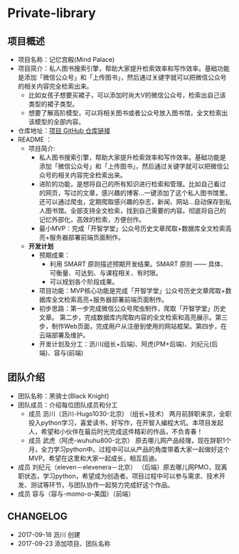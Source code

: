 # Private-library

## 项目概述

- 项目名称：记忆宫殿(Mind Palace)
- 项目简介：私人图书搜索引擎，帮助大家提升检索效率和写作效率。基础功能是添加「微信公众号」和「上传图书」，然后通过关键字就可以把微信公众号的相关内容完全检索出来。
    * 比如女孩子想要买裙子，可以添加时尚大V的微信公众号，检索出自己该类型的裙子类型。
    * 想要了解高阶模型，可以将相关图书或者公众号放入图书馆，全文检索出该模型的全部内容。
- 仓库地址：[项目 GitHub 仓库链接](https://github.com/Hugo1030/Private-library)
- README ：
	- 项目简介:
      - 私人图书搜索引擎，帮助大家提升检索效率和写作效率。基础功能是添加「微信公众号」和「上传图书」，然后通过关键字就可以把微信公众号的相关内容完全检索出来。
      - 进阶的功能，是想将自己的所有知识进行检索和管理。比如自己看过的网页，写过的文章，感兴趣的博客...一键添加了这个私人图书馆里。还可以通过爬虫，定期爬取感兴趣的杂志，新闻、网站...自动保存到私人图书馆。全部支持全文检索，找到自己需要的内容。彻底将自己的记忆外部化，高效的检索，方便创作。
      - 最小MVP：完成「开智学堂」公众号历史文章爬取+数据库全文检索高亮+服务器部署前端页面制作。
	- **开发计划**
		- 预期成果：
		    - 利用 SMART 原则描述预期开发结果。SMART 原则 —— 具体、可衡量、可达到、与课程相关、有时限。
		    - 可以规划各个阶段成果。
		- 项目功能：MVP核心功能是完成「开智学堂」公众号历史文章爬取+数据库全文检索高亮+服务器部署前端页面制作。
		- 初步思路：第一步完成微信公众号爬虫制作，爬取「开智学堂」历史文章。
    第二步，完成数据库内爬取内容的全文检索和高亮展示。第三步，制作Web页面，完成用户从注册到使用的网站框架。第四步，在云端部署及维护。
		- 开发计划及分工：沥川(组长+后端)、阿虎(PM+后端)、刘纪元(后端)、容与(前端)

## 团队介绍

- 团队名称：黑骑士(Black Knight)
- 团队成员：介绍每位团队成员和分工
  - 成员 沥川（沥川-Hugo1030-北京) （组长+技术） 两月前辞职来京，全职投入python学习，喜爱读书，好写作，在开智入编程大坑。本项目发起人，希望和小伙伴在最后时光完成这件精彩的作品，不负青春！
  - 成员 武虎（阿虎-wuhuhu800-北京） 原去哪儿网产品经理，现在辞职1个月，全力学习python中。过程中可以从产品的角度带着大家一起做好这个MVP。希望在这里和大家一起成长，相互启迪。
 - 成员 刘纪元（eleven－elevenera－北京） （后端）原去哪儿网PMO，现离职状态，学习python，希望成为创造者。项目过程中可以参与需求、技术开发、测试等环节，与团队协作一起努力完成好这个作品。
 - 成员 容与（容与-momo-o-美国）（前端）

## CHANGELOG

- 2017-09-18 沥川 创建
- 2017-09-23 添加项目、团队名称
